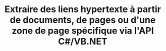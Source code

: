---
############################# Static ############################
layout: "auto-gen-gist"
draft: false
path: "fr/parser/net/extract/msg/"
otherformats: DOC DOT DOCX DOCM DOTX DOTM TXT ODT OTT RTF PDF XHTML MHTML MD XML EPUB FB2 CHM XLS XLT XLSX XLSM XLSB XLTX XLTM ODS CSV OTS XLA XLAM PPT PPTX  PPS POT PPSX PPTM POTX PPSM ODP OTP PST OST EML EMLX ONE 

############################# Head ############################
head_title: "API .NET pour analyser et extraire des hyperliens à partir de documents, de pages ou d'une zone de page"
head_description: "GroupDocs.Parser .NET API permet aux programmeurs de logiciels d'extraire des hyperliens à partir de documents, de pages ou de pages de PDF, DOCX, XLSX, CSV, PPTX, EML, MSG, EPUB et bien d'autres."

############################# Header ############################
title: "Extraire des liens hypertexte à partir de documents, de pages ou d'une zone de page spécifique via l'API C#/VB.NET"
description: "L'API GroupDocs.Parser .NET permet aux développeurs de logiciels d'analyser et d'extraire des hyperliens à partir de documents, de pages ou de pages Zone de PDF, DOC, DOCX, PPT, PPTX, EML, MSG, XLS, XLSX, CSV, ODT, RTF, EPUB et bien d'autres documents."

######################### Download Button #######################
button:
    enable: true

############################# About ############################
about:
    enable: true
    title: "Comment analyser et extraire des liens hypertexte à partir de documents ou de pages via .NET ?"
    content: |
       Un lien hypertexte est un morceau de texte ou une image ou une icône qui pointe vers un document entier ou vers une partie particulière d'un document. L'utilisation d'hyperliens permet aux utilisateurs de naviguer vers une page Web ou un document. Il est souvent nécessaire d'extraire des hyperliens d'un document et de l'utiliser pour accéder à un document externe ou à une page Web. GroupDocs.Parser .NET API est une fascinante API d'extraction de texte de document qui fournit des fonctionnalités complètes pour la mise en œuvre de solutions d'extraction de texte et de métadonnées. Il prend en charge l'extraction de texte et d'hyperliens à partir des formats PDF, e-mails, livres électroniques, Microsoft Office : Word (DOC, DOCX), PowerPoint (PPT, PPTX), Excel (XLS, XLSX), formats LibreOffice et bien d'autres. Il prend en charge plusieurs fonctionnalités avancées pour l'analyse de documents, l'extraction de texte brut et structuré, la recherche de texte par mots-clés, l'extraction de métadonnées ou d'images, de conteneurs ainsi que de pièces jointes et bien d'autres.

############################# content ############################
steps:
    enable: true
    block:
    - title_left: "Extrayez les liens hypertexte des documents MSG via .NET"
      content_left: |
       GroupDocs.Parser .NET fournit une prise en charge complète pour extraire des liens hypertexte à partir de documents MSG. L'exemple de code C# .NET suivant montre comment extraire des liens hypertexte dans un document MSG. 

      title_right: "Comment extraire des hyperliens"
      content_right: |
        * Créer une instance de [Parser](https://apireference.groupdocs.com/parser/net/groupdocs.parser/parser)
        * Vérifier le document pour la prise en charge de l'extraction de lien hypertexte
        * Extraire les hyperliens du document
        * Appelez la méthode [GetHyperlinks](https://apireference.groupdocs.com/parser/net/groupdocs.parser/parser/methods/gethyperlinks) pour extraire tous les liens hypertexte de l'ensemble du document.
        * Itérer sur les hyperliens et imprimer l'URL de l'hyperlien

      gisthash: "35be3a09e0135c65be790c42c5c86d37"
      gistfile: "Extract_hyperlinks_form_documents.cs"

    - title_left: "Extraire les liens hypertexte de la page MSG Documents"
      content_left: |
       GroupDocs.Parser .NET permet aux développeurs de logiciels d'extraire des liens hypertexte à partir de documents MSG avec quelques lignes de code. Le code C# .NET ci-dessous montre l'extraction de liens hypertexte dans un document MSG. 

      title_right: "Extraire les hyperliens via .NET"
      content_right: |
        * Créer une instance de [Parser](https://apireference.groupdocs.com/parser/net/groupdocs.parser/parser)
        * Vérifier le document pour la prise en charge de l'extraction de lien hypertexte
        * Obtenez des informations sur le document en appelant [GetDocumentInfo](https://apireference.groupdocs.com/parser/net/groupdocs.parser/parser/methods/getdocumentinfo) 
        * Itérer sur les pages et imprimer un numéro de page
        * Extraire les hyperliens du document
        * Appelez la méthode [GetHyperlinks](https://apireference.groupdocs.com/parser/net/groupdocs.parser/parser/methods/gethyperlinks) pour extraire tous les liens hypertexte de l'ensemble du document.
        * Itérer sur les hyperliens et imprimer l'URL de l'hyperlien
     
      gisthash: "e71f8e39ba36ebf97034dfbf6fceeec1"
      gistfile: "hyperlinks_extraction_form_documents_page.cs"
      
    - title_left: "Extraire les liens hypertexte de la zone de page MSG Documents"
      content_left: |
       L'API GroupDocs.Parser .NET prend entièrement en charge l'extraction de liens hypertexte à partir de documents MSG en toute simplicité. L'exemple de code .NET suivant montre comment extraire des liens hypertexte d'une zone de page de document MSG.

      title_right: "Comment extraire des hyperliens à l'aide de .NET"
      content_right: |
        * Créer une instance de [Parser](https://apireference.groupdocs.com/parser/net/groupdocs.parser/parser) 
        * Vérifier le document pour la prise en charge de l'extraction de lien hypertexte
        * Créer les options qui sont utilisées pour l'extraction de lien hypertexte
        * Appelez la méthode [GetHyperlinks](https://apireference.groupdocs.com/parser/net/groupdocs.parser/parser/methods/gethyperlinks) pour extraire tous les liens hypertexte de l'ensemble du document.
        * Itérer sur les hyperliens et imprimer l'URL de l'hyperlien
     
      gisthash: "eefbede6f391ea44ddb6901edb353950"
      gistfile: "hyperlinks_extraction_from__documents_page_area.cs"

    - title_left: "Configuration requise"
      content_left: |
        Les API GroupDocs.Assembly .NET sont prises en charge sur toutes les principales plateformes et systèmes d'exploitation. Pour un guide complet de la configuration système requise, veuillez visiter [configuration système](hhttps://docs.groupdocs.com/parser/net/system-requirements/) Avant d'exécuter le code ci-dessous, assurez-vous que les conditions préalables suivantes sont installées sur votre système:
        * Systèmes d'exploitation : Microsoft Windows, Linux, MacOS
        * Environnement de développement : Visual Studio, Xamarin, MonoDevelop etc.
        * Frameworks : .NET Framework, .NET Standard, .NET Core, Mono
        * Obtenez la dernière version des API GroupDocs.Assembly .NET à partir de [NuGet](https://www.nuget.org/packages/GroupDocs.parser/)
        
      title_right: "Pourquoi utiliser GroupDocs.Assembly"
      content_right: |
        * Prise en charge de l'extraction de texte brut à partir de tous les documents pris en charge
        * Analyse de documents via des modèles définis par l'utilisateur.
        * Prise en charge complète de l'extraction de texte structuré
        * Recherche de texte par mot-clé ainsi que par expression régulière
        * Extrayez du texte formaté, des métadonnées, des images, des conteneurs et des pièces jointes.
        * Extraire la table des matières pour certains formats de document pris en charge.
        * Analyser les données de formulaire à partir de documents PDF.
        * Extraire les hyperliens du document

demos:
    enable: true


more_formats:
    enable: true


back_to_top:
    enable: true
---